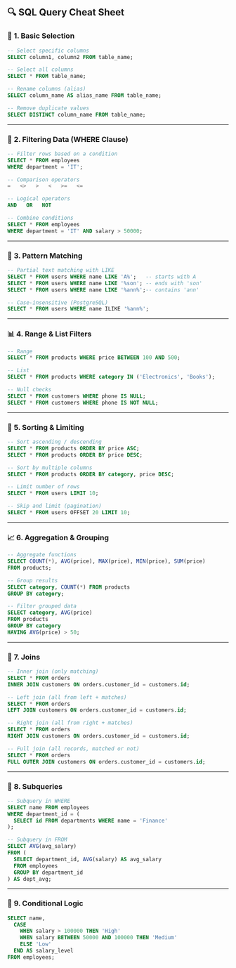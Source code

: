 ## 🔍 **SQL Query Cheat Sheet**

### 📘 **1. Basic Selection**

```sql
-- Select specific columns
SELECT column1, column2 FROM table_name;

-- Select all columns
SELECT * FROM table_name;

-- Rename columns (alias)
SELECT column_name AS alias_name FROM table_name;

-- Remove duplicate values
SELECT DISTINCT column_name FROM table_name;
```

---

### 🧮 **2. Filtering Data (WHERE Clause)**

```sql
-- Filter rows based on a condition
SELECT * FROM employees
WHERE department = 'IT';

-- Comparison operators
=   <>   >   <   >=   <=

-- Logical operators
AND   OR   NOT

-- Combine conditions
SELECT * FROM employees
WHERE department = 'IT' AND salary > 50000;
```

---

### 🔎 **3. Pattern Matching**

```sql
-- Partial text matching with LIKE
SELECT * FROM users WHERE name LIKE 'A%';   -- starts with A
SELECT * FROM users WHERE name LIKE '%son'; -- ends with 'son'
SELECT * FROM users WHERE name LIKE '%ann%';-- contains 'ann'

-- Case-insensitive (PostgreSQL)
SELECT * FROM users WHERE name ILIKE '%ann%';
```

---

### 📊 **4. Range & List Filters**

```sql
-- Range
SELECT * FROM products WHERE price BETWEEN 100 AND 500;

-- List
SELECT * FROM products WHERE category IN ('Electronics', 'Books');

-- Null checks
SELECT * FROM customers WHERE phone IS NULL;
SELECT * FROM customers WHERE phone IS NOT NULL;
```

---

### 🧱 **5. Sorting & Limiting**

```sql
-- Sort ascending / descending
SELECT * FROM products ORDER BY price ASC;
SELECT * FROM products ORDER BY price DESC;

-- Sort by multiple columns
SELECT * FROM products ORDER BY category, price DESC;

-- Limit number of rows
SELECT * FROM users LIMIT 10;

-- Skip and limit (pagination)
SELECT * FROM users OFFSET 20 LIMIT 10;
```

---

### 📈 **6. Aggregation & Grouping**

```sql
-- Aggregate functions
SELECT COUNT(*), AVG(price), MAX(price), MIN(price), SUM(price)
FROM products;

-- Group results
SELECT category, COUNT(*) FROM products
GROUP BY category;

-- Filter grouped data
SELECT category, AVG(price)
FROM products
GROUP BY category
HAVING AVG(price) > 50;
```

---

### 🔗 **7. Joins**

```sql
-- Inner join (only matching)
SELECT * FROM orders
INNER JOIN customers ON orders.customer_id = customers.id;

-- Left join (all from left + matches)
SELECT * FROM orders
LEFT JOIN customers ON orders.customer_id = customers.id;

-- Right join (all from right + matches)
SELECT * FROM orders
RIGHT JOIN customers ON orders.customer_id = customers.id;

-- Full join (all records, matched or not)
SELECT * FROM orders
FULL OUTER JOIN customers ON orders.customer_id = customers.id;
```

---

### 🧩 **8. Subqueries**

```sql
-- Subquery in WHERE
SELECT name FROM employees
WHERE department_id = (
  SELECT id FROM departments WHERE name = 'Finance'
);

-- Subquery in FROM
SELECT AVG(avg_salary)
FROM (
  SELECT department_id, AVG(salary) AS avg_salary
  FROM employees
  GROUP BY department_id
) AS dept_avg;
```
---

### 🧠 **9. Conditional Logic**

```sql
SELECT name,
  CASE
    WHEN salary > 100000 THEN 'High'
    WHEN salary BETWEEN 50000 AND 100000 THEN 'Medium'
    ELSE 'Low'
  END AS salary_level
FROM employees;
```